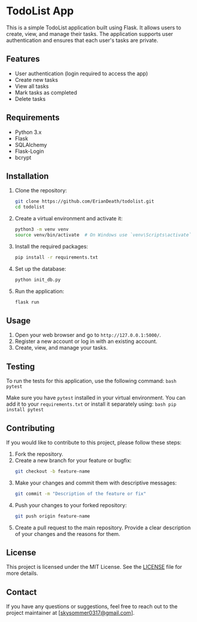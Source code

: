 # TodoList App

This is a simple TodoList application built using Flask. It allows users to create, view, and manage their tasks. The application supports user authentication and ensures that each user's tasks are private.

## Features

- User authentication (login required to access the app)
- Create new tasks
- View all tasks
- Mark tasks as completed
- Delete tasks

## Requirements

- Python 3.x
- Flask
- SQLAlchemy
- Flask-Login
- bcrypt

## Installation

1. Clone the repository:
    ```bash
    git clone https://github.com/ErianDeath/todolist.git
    cd todolist
    ```

2. Create a virtual environment and activate it:
    ```bash
    python3 -m venv venv
    source venv/bin/activate  # On Windows use `venv\Scripts\activate`
    ```

3. Install the required packages:
    ```bash
    pip install -r requirements.txt
    ```

4. Set up the database:
    ```bash
    python init_db.py
    ```

5. Run the application:
    ```bash
    flask run
    ```

## Usage

1. Open your web browser and go to `http://127.0.0.1:5000/`.
2. Register a new account or log in with an existing account.
3. Create, view, and manage your tasks.

## Testing

To run the tests for this application, use the following command:
    ```bash
    pytest
    ```

Make sure you have `pytest` installed in your virtual environment. You can add it to your `requirements.txt` or install it separately using:
    ```bash
    pip install pytest
    ```

## Contributing

If you would like to contribute to this project, please follow these steps:

1. Fork the repository.
2. Create a new branch for your feature or bugfix:
    ```bash
    git checkout -b feature-name
    ```
3. Make your changes and commit them with descriptive messages:
    ```bash
    git commit -m "Description of the feature or fix"
    ```
4. Push your changes to your forked repository:
    ```bash
    git push origin feature-name
    ```
5. Create a pull request to the main repository. Provide a clear description of your changes and the reasons for them.

## License

This project is licensed under the MIT License. See the [LICENSE](LICENSE) file for more details.

## Contact

If you have any questions or suggestions, feel free to reach out to the project maintainer at [skysommer0317@gmail.com].

